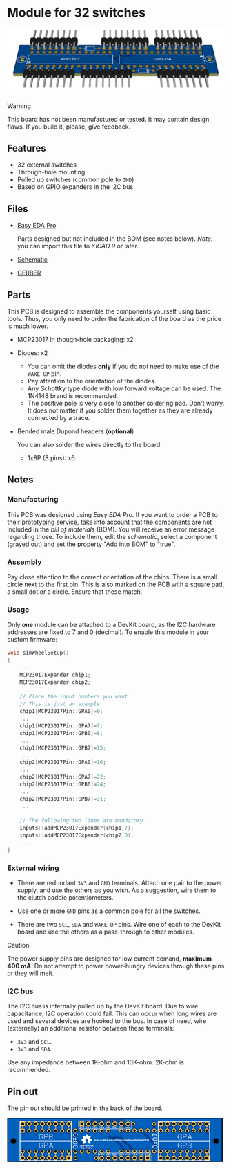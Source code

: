 # Module for 32 switches

![Module for 32 switches (through-hole)](./Module32Switches_TH.png)

> [!WARNING]
> This board has not been manufactured or tested.
> It may contain design flaws.
> If you build it, please, give feedback.

## Features

- 32 external switches
- Through-hole mounting
- Pulled up switches (common pole to `GND`)
- Based on GPIO expanders in the I2C bus

## Files

- [Easy EDA Pro](./Module32Switches_TH.epro)

  Parts designed but not included in the BOM (see notes below).
  *Note:* you can import this file to *KiCAD 9* or later.

- [Schematic](./Module32Switches_TH.pdf)
- [GERBER](./Module32Switches_TH_GERBER.zip)

## Parts

This PCB is designed to assemble the components yourself using basic tools.
Thus, you only need to order the fabrication of the board as the price is much lower.

- MCP23017 in though-hole packaging: x2
- Diodes: x2

  - You can omit the diodes **only** if you do not need to make use of the `WAKE UP` pin.
  - Pay attention to the orientation of the diodes.
  - Any Schottky type diode with low forward voltage can be used.
    The 1N4148 brand is recommended.
  - The positive pole is very close to another soldering pad.
    Don't worry. It does not matter if you solder them together
    as they are already connected by a trace.

- Bended male Dupond headers (**optional**)

  You can also solder the wires directly to the board.

  - 1x8P (8 pins): x6

## Notes

### Manufacturing

This PCB was designed using *Easy EDA Pro*.
If you want to order a PCB to their
[prototyping service](https://jlcpcb.com/?href=easyeda-home),
take into account that the components are not included in the *bill of materials* (BOM).
You will receive an error message regarding those.
To include them, edit the *schematic*, select a component (grayed out) and
set the property "Add into BOM" to "true".

### Assembly

Pay close attention to the correct orientation of the chips.
There is a small circle next to the first pin.
This is also marked on the PCB with a square pad, a small dot or a circle.
Ensure that these match.

### Usage

Only **one** module can be attached to a DevKit board,
as the I2C hardware addresses are fixed to 7 and 0 (decimal).
To enable this module in your custom firmware:

```c++
void simWheelSetup()
{
    ...
    MCP23017Expander chip1;
    MCP23017Expander chip2;

    // Place the input numbers you want
    // This is just an example
    chip1[MCP23017Pin::GPA0]=0;
    ...
    chip1[MCP23017Pin::GPA7]=7;
    chip1[MCP23017Pin::GPB0]=8;
    ...
    chip1[MCP23017Pin::GPB7]=15;
    ...
    chip2[MCP23017Pin::GPA0]=16;
    ...
    chip2[MCP23017Pin::GPA7]=22;
    chip2[MCP23017Pin::GPB0]=24;
    ...
    chip2[MCP23017Pin::GPB7]=31;
    ...

    // The following two lines are mandatory
    inputs::addMCP23017Expander(chip1,7);
    inputs::addMCP23017Expander(chip2,0);
    ...
}
```

### External wiring

- There are redundant `3V3` and `GND` terminals.
  Attach one pair to the power supply,
  and use the others as you wish.
  As a suggestion, wire them to the clutch paddle potentiometers.

- Use one or more `GND` pins as a common pole for all the switches.

- There are two `SCL`, `SDA` and `WAKE UP` pins.
  Wire one of each to the DevKit board and
  use the others as a pass-through to other modules.

> [!CAUTION]
> The power supply pins are designed for low current demand,
> **maximum 400 mA**.
> Do not attempt to power power-hungry devices
> through these pins or they will melt.

### I2C bus

The I2C bus is internally pulled up by the DevKit board.
Due to wire capacitance, I2C operation could fail.
This can occur when long wires are used and several devices are hooked to the bus.
In case of need, wire (externally) an additional resistor between these terminals:

- `3V3` and `SCL`.
- `3V3` and `SDA`.

Use any impedance between 1K-ohm and 10K-ohm.
2K-ohm is recommended.

## Pin out

The pin out should be printed in the back of the board.

![Pin out, 32 switches module](./Module32Switches_TH_pinout.png)
